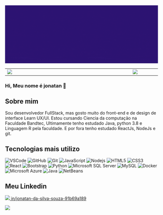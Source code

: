 ![Banner github](https://github.com/JonJonsx/JonJonsx/blob/master/Images/ImagemFundo.gif)

<center>
  <table style="width:100%" style="font-size:20px;">
    <tr>
      <td width="400px"><img width="400px" align="left" src="https://github-readme-stats.vercel.app/api/top-langs/?username=JonJonsx&layout=compact&theme=omni"></td>
      <td width="400px"><img width="400px" align="left" src="https://github-readme-stats.vercel.app/api?username=JonJonsx&show_icons=true&theme=omni"></td> 
    </tr>
  </table>
</center>


### Hi, Meu nome é jonatan 👋
## Sobre mim
Sou desenvolvedor FullStack, mas gosto muito do front-end e de design de interface Learn UX/UI. Estou cursando Ciencia da computação na Faculdade Bandtec,
Ultimamente tenho estudado Java, python 3.8 e Linguagem R pela faculdade.
E por fora tenho estudado ReactJs, NodeJs e git.

## Tecnologias mais utilizo
![VSCode](https://img.shields.io/badge/-VSCode-007ACC?style=flat-square&logo=visual-studio-code&logoColor=white)
![GitHub](https://img.shields.io/badge/-GitHub-181717?style=flat-square&logo=github)
![Git](https://img.shields.io/badge/-Git-black?style=flat-square&logo=git)
![JavaScript](https://img.shields.io/badge/-JavaScript-black?style=flat-square&logo=javascript)
![Nodejs](https://img.shields.io/badge/-Nodejs-339933?style=flat-square&logo=Node.js&logoColor=white)
![HTML5](https://img.shields.io/badge/-HTML5-E34F26?style=flat-square&logo=html5&logoColor=white)
![CSS3](https://img.shields.io/badge/-CSS3-1572B6?style=flat-square&logo=css3)
![React](https://img.shields.io/badge/-React-61DAFB?style=flat-square&logo=react&logoColor=white)
![Bootstrap](https://img.shields.io/badge/-Bootstrap-563D7C?style=flat-square&logo=bootstrap)
![Python](https://img.shields.io/badge/-Python-3776AB?style=flat-square&logo=python&logoColor=white)
![Microsoft SQL Server](https://img.shields.io/badge/-SQL%20Server-CC2927?style=flat-square&logo=microsoft-sql-server&logoColor=white)
![MySQL](https://img.shields.io/badge/-MySQL-4479A1?style=flat-square&logo=mysql&logoColor=white)
![Docker](https://img.shields.io/badge/-Docker-2496ED?style=flat-square&logo=docker&logoColor=white)
![Microsoft Azure](https://img.shields.io/badge/Microsoft%20Azure-0089D6?style=flat-square&logo=microsoft-azure&logoColor=white)
![Java](https://img.shields.io/badge/-Java-007396?style=flat-square&logo=java)
![NetBeans](https://img.shields.io/badge/-NetBeans-1B6AC6?style=flat-square&logo=apache-netbeans-ide&logoColor=white)


## Meu Linkedin
<a href="https://www.linkedin.com/in/jonatan-da-silva-souza-91b69a189/"><img src="https://www.flaticon.com/svg/static/icons/svg/174/174857.svg" width="15px"><a>[ in/jonatan-da-silva-souza-91b69a189](https://www.linkedin.com/in/jonatan-da-silva-souza-91b69a18)



![](https://komarev.com/ghpvc/?username=JonJonsx&color=blue&style=flat)
